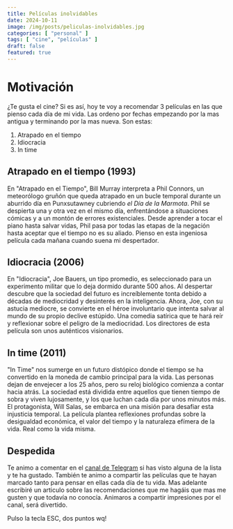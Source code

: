 ```yaml
---
title: Películas inolvidables
date: 2024-10-11
image: /img/posts/peliculas-inolvidables.jpg
categories: [ "personal" ]
tags: [ "cine", "películas" ]
draft: false
featured: true
---
```


# Motivación

¿Te gusta el cine? Si es así, hoy te voy a recomendar 3 películas en las que pienso cada día de mi vida. Las ordeno por fechas empezando por la mas antigua y terminando por la mas nueva. Son estas:

1. Atrapado en el tiempo
2. Idiocracia
3. In time

## Atrapado en el tiempo (1993)

En "Atrapado en el Tiempo", Bill Murray interpreta a Phil Connors, un meteorólogo gruñón que queda atrapado en un bucle temporal durante un aburrido día en Punxsutawney cubriendo *el Día de la Marmota*. Phil se despierta una y otra vez en el mismo día, enfrentándose a situaciones cómicas y a un montón de errores existenciales. Desde aprender a tocar el piano hasta salvar vidas, Phil pasa por todas las etapas de la negación hasta aceptar que el tiempo no es su aliado. Pienso en esta ingeniosa película cada mañana cuando suena mi despertador.

## Idiocracia (2006)

En "Idiocracia", Joe Bauers, un tipo promedio, es seleccionado para un experimento militar que lo deja dormido durante 500 años. Al despertar descubre que la sociedad del futuro es increíblemente tonta debido a décadas de mediocridad y desinterés en la inteligencia. Ahora, Joe, con su astucia mediocre, se convierte en el héroe involuntario que intenta salvar al mundo de su propio declive estúpido. Una comedia satírica que te hará reír y reflexionar sobre el peligro de la mediocridad. Los directores de esta película son unos auténticos visionarios.

## In time (2011)

"In Time" nos sumerge en un futuro distópico donde el tiempo se ha convertido en la moneda de cambio principal para la vida. Las personas dejan de envejecer a los 25 años, pero su reloj biológico comienza a contar hacia atrás. La sociedad está dividida entre aquellos que tienen tiempo de sobra y viven lujosamente, y los que luchan cada día por unos minutos más. El protagonista, Will Salas, se embarca en una misión para desafiar esta injusticia temporal. La película plantea reflexiones profundas sobre la desigualdad económica, el valor del tiempo y la naturaleza efímera de la vida. Real como la vida misma.

## Despedida

Te animo a comentar en el [canal de Telegram](https://t.me/lateclaescape) si has visto alguna de la lista y te ha gustado. También te animo a compartir las películas que te hayan marcado tanto para pensar en ellas cada día de tu vida. Mas adelante escribiré un articulo sobre las recomendaciones que me hagáis que mas me gusten y que todavía no conocía. Animaros a compartir impresiones por el canal, será divertido.

Pulso la tecla ESC, dos puntos wq!
